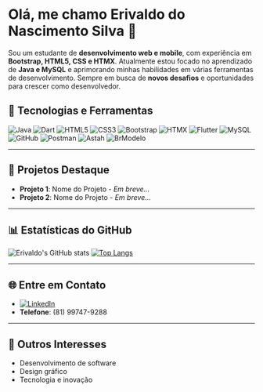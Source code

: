 # Olá, me chamo Erivaldo do Nascimento Silva 👋

Sou um estudante de **desenvolvimento web e mobile**, com experiência em **Bootstrap, HTML5, CSS e HTMX**. Atualmente estou focado no aprendizado de **Java e MySQL** e aprimorando minhas habilidades em várias ferramentas de desenvolvimento. Sempre em busca de **novos desafios** e oportunidades para crescer como desenvolvedor. 

## 🚀 Tecnologias e Ferramentas

![Java](https://img.shields.io/badge/-Java-05122A?style=flat&logo=java) 
![Dart](https://img.shields.io/badge/-Dart-05122A?style=flat&logo=dart) 
![HTML5](https://img.shields.io/badge/-HTML5-05122A?style=flat&logo=html5)
![CSS3](https://img.shields.io/badge/-CSS3-05122A?style=flat&logo=css3)
![Bootstrap](https://img.shields.io/badge/-Bootstrap-05122A?style=flat&logo=bootstrap)
![HTMX](https://img.shields.io/badge/-HTMX-05122A?style=flat)
![Flutter](https://img.shields.io/badge/-Flutter-05122A?style=flat&logo=flutter)
![MySQL](https://img.shields.io/badge/-MySQL-05122A?style=flat&logo=mysql)
![GitHub](https://img.shields.io/badge/-GitHub-05122A?style=flat&logo=github)
![Postman](https://img.shields.io/badge/-Postman-05122A?style=flat&logo=postman)
![Astah](https://img.shields.io/badge/-Astah-05122A?style=flat)
![BrModelo](https://img.shields.io/badge/-BrModelo-05122A?style=flat)

---

## 📂 Projetos Destaque

- **Projeto 1**: Nome do Projeto - _Em breve..._
- **Projeto 2**: Nome do Projeto - _Em breve..._

---

## 📊 Estatísticas do GitHub

![Erivaldo's GitHub stats](https://github-readme-stats.vercel.app/api?username=ErivaldoSilva&show_icons=true&theme=radical)
[![Top Langs](https://github-readme-stats.vercel.app/api/top-langs/?username=ErivaldoSilva&layout=compact&theme=radical)](https://github.com/anuraghazra/github-readme-stats)

---

## 🌐 Entre em Contato

- [![LinkedIn](https://img.shields.io/badge/-LinkedIn-05122A?style=flat&logo=linkedin)](https://www.linkedin.com/in/erivaldo-silva-414773205/)
- **Telefone**: (81) 99747-9288

---

## 🎨 Outros Interesses

- Desenvolvimento de software
- Design gráfico
- Tecnologia e inovação

